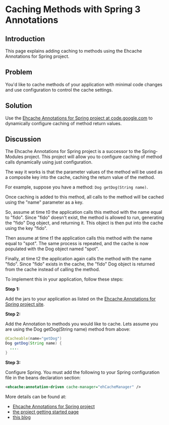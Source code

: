 ---
---
# Caching Methods with Spring 3 Annotations

 

## Introduction
This page explains adding caching to methods using the Ehcache Annotations for Spring project.

## Problem

You'd like to cache methods of your application with minimal code changes and use configuration to control the cache settings.

## Solution

Use the [Ehcache Annotations for Spring project at code.google.com](http://code.google.com/p/ehcache-spring-annotations/) to dynamically configure caching of method return values.

## Discussion

The Ehcache Annotations for Spring project is a successor to the Spring-Modules project. This project will allow you to configure caching of method calls dynamically using just configuration.

The way it works is that the parameter values of the method will be used as a composite key into the cache, caching the return value of the method.

For example, suppose you have a method: `Dog getDog(String name)`.

Once caching is added to this method, all calls to the method will be cached using the "name" parameter as a key.

So, assume at time t0 the application calls this method with the name equal to "fido". Since "fido" doesn't exist, the method is allowed to run, generating the "fido" Dog object, and returning it. This object is then put into the cache using the key "fido".

Then assume at time t1 the application calls this method with the name equal to "spot". The same process is repeated, and the cache is now populated with the Dog object named "spot".

Finally, at time t2 the application again calls the method with the name "fido". Since "fido" exists in the cache, the "fido" Dog object is returned from the cache instead of calling the method.

To implement this in your application, follow these steps:

**Step 1:**

Add the jars to your application as listed on the [Ehcache Annotations for Spring project site](http://code.google.com/p/ehcache-spring-annotations).

**Step 2:**

Add the Annotation to methods you would like to cache. Lets assume you are using the Dog getDog(String name) method from above:

~~~ java
@Cacheable(name="getDog")
Dog getDog(String name) {
  ....
}
~~~

**Step 3:**

Configure Spring. You must add the following to your Spring configuration file in the beans declaration section:

~~~ xml
<ehcache:annotation-driven cache-manager="ehCacheManager" />
~~~

More details can be found at:

* [Ehcache Annotations for Spring project](http://code.google.com/p/ehcache-spring-annotations)
* [the project getting started page](http://code.google.com/p/ehcache-spring-annotations/wiki/UsingCacheable)
* [this blog](http://www.jeviathon.com/2010/04/caching-java-methods-with-spring-3.html)
